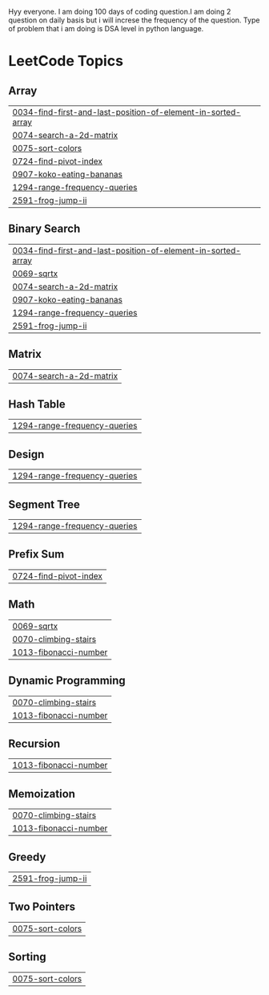 Hyy everyone.
I am doing 100 days of coding question.I am doing 2 question on daily basis but i will increse the frequency of the question.
Type of problem that i am doing is DSA level in python language.

<!---LeetCode Topics Start-->
# LeetCode Topics
## Array
|  |
| ------- |
| [0034-find-first-and-last-position-of-element-in-sorted-array](https://github.com/Adarsh-code169/100DaysCodingChallenge/tree/master/0034-find-first-and-last-position-of-element-in-sorted-array) |
| [0074-search-a-2d-matrix](https://github.com/Adarsh-code169/100DaysCodingChallenge/tree/master/0074-search-a-2d-matrix) |
| [0075-sort-colors](https://github.com/Adarsh-code169/100DaysCodingChallenge/tree/master/0075-sort-colors) |
| [0724-find-pivot-index](https://github.com/Adarsh-code169/100DaysCodingChallenge/tree/master/0724-find-pivot-index) |
| [0907-koko-eating-bananas](https://github.com/Adarsh-code169/100DaysCodingChallenge/tree/master/0907-koko-eating-bananas) |
| [1294-range-frequency-queries](https://github.com/Adarsh-code169/100DaysCodingChallenge/tree/master/1294-range-frequency-queries) |
| [2591-frog-jump-ii](https://github.com/Adarsh-code169/100DaysCodingChallenge/tree/master/2591-frog-jump-ii) |
## Binary Search
|  |
| ------- |
| [0034-find-first-and-last-position-of-element-in-sorted-array](https://github.com/Adarsh-code169/100DaysCodingChallenge/tree/master/0034-find-first-and-last-position-of-element-in-sorted-array) |
| [0069-sqrtx](https://github.com/Adarsh-code169/100DaysCodingChallenge/tree/master/0069-sqrtx) |
| [0074-search-a-2d-matrix](https://github.com/Adarsh-code169/100DaysCodingChallenge/tree/master/0074-search-a-2d-matrix) |
| [0907-koko-eating-bananas](https://github.com/Adarsh-code169/100DaysCodingChallenge/tree/master/0907-koko-eating-bananas) |
| [1294-range-frequency-queries](https://github.com/Adarsh-code169/100DaysCodingChallenge/tree/master/1294-range-frequency-queries) |
| [2591-frog-jump-ii](https://github.com/Adarsh-code169/100DaysCodingChallenge/tree/master/2591-frog-jump-ii) |
## Matrix
|  |
| ------- |
| [0074-search-a-2d-matrix](https://github.com/Adarsh-code169/100DaysCodingChallenge/tree/master/0074-search-a-2d-matrix) |
## Hash Table
|  |
| ------- |
| [1294-range-frequency-queries](https://github.com/Adarsh-code169/100DaysCodingChallenge/tree/master/1294-range-frequency-queries) |
## Design
|  |
| ------- |
| [1294-range-frequency-queries](https://github.com/Adarsh-code169/100DaysCodingChallenge/tree/master/1294-range-frequency-queries) |
## Segment Tree
|  |
| ------- |
| [1294-range-frequency-queries](https://github.com/Adarsh-code169/100DaysCodingChallenge/tree/master/1294-range-frequency-queries) |
## Prefix Sum
|  |
| ------- |
| [0724-find-pivot-index](https://github.com/Adarsh-code169/100DaysCodingChallenge/tree/master/0724-find-pivot-index) |
## Math
|  |
| ------- |
| [0069-sqrtx](https://github.com/Adarsh-code169/100DaysCodingChallenge/tree/master/0069-sqrtx) |
| [0070-climbing-stairs](https://github.com/Adarsh-code169/100DaysCodingChallenge/tree/master/0070-climbing-stairs) |
| [1013-fibonacci-number](https://github.com/Adarsh-code169/100DaysCodingChallenge/tree/master/1013-fibonacci-number) |
## Dynamic Programming
|  |
| ------- |
| [0070-climbing-stairs](https://github.com/Adarsh-code169/100DaysCodingChallenge/tree/master/0070-climbing-stairs) |
| [1013-fibonacci-number](https://github.com/Adarsh-code169/100DaysCodingChallenge/tree/master/1013-fibonacci-number) |
## Recursion
|  |
| ------- |
| [1013-fibonacci-number](https://github.com/Adarsh-code169/100DaysCodingChallenge/tree/master/1013-fibonacci-number) |
## Memoization
|  |
| ------- |
| [0070-climbing-stairs](https://github.com/Adarsh-code169/100DaysCodingChallenge/tree/master/0070-climbing-stairs) |
| [1013-fibonacci-number](https://github.com/Adarsh-code169/100DaysCodingChallenge/tree/master/1013-fibonacci-number) |
## Greedy
|  |
| ------- |
| [2591-frog-jump-ii](https://github.com/Adarsh-code169/100DaysCodingChallenge/tree/master/2591-frog-jump-ii) |
## Two Pointers
|  |
| ------- |
| [0075-sort-colors](https://github.com/Adarsh-code169/100DaysCodingChallenge/tree/master/0075-sort-colors) |
## Sorting
|  |
| ------- |
| [0075-sort-colors](https://github.com/Adarsh-code169/100DaysCodingChallenge/tree/master/0075-sort-colors) |
<!---LeetCode Topics End-->